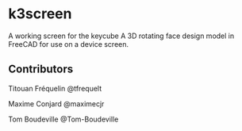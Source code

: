 # k3screen
A working screen for the keycube
A 3D rotating face design model in FreeCAD for use on a device screen.

## Contributors
Titouan Fréquelin @tfrequelt

Maxime Conjard @maximecjr

Tom Boudeville @Tom-Boudeville